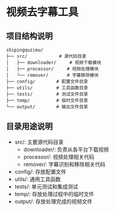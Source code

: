 # 视频去字幕工具

## 项目结构说明

```
shipingquzimu/
├── src/            # 源代码目录
│   ├── downloader/     # 视频下载模块
│   ├── processor/     # 视频处理模块
│   └── remover/       # 字幕移除模块
├── config/        # 配置文件目录
├── utils/         # 工具函数目录
├── tests/         # 测试文件目录
├── temp/          # 临时文件目录
└── output/        # 输出文件目录
```

## 目录用途说明

- src/: 主要源代码目录
  - downloader/: 负责从各平台下载视频
  - processor/: 视频处理相关代码
  - remover/: 字幕识别和移除相关代码
- config/: 存放配置文件
- utils/: 通用工具函数
- tests/: 单元测试和集成测试
- temp/: 存放处理过程中的临时文件
- output/: 存放处理完成的视频文件
